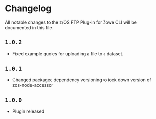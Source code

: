 # Changelog

All notable changes to the z/OS FTP Plug-in for Zowe CLI will be documented in this file.

## `1.0.2`

- Fixed example quotes for uploading a file to a dataset.

## `1.0.1`

- Changed packaged dependency versioning to lock down version of zos-node-accessor

## `1.0.0`

- Plugin released
